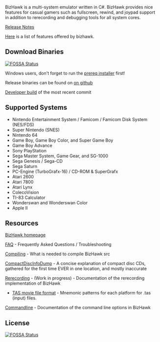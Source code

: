 BizHawk is a multi-system emulator written in C#. BizHawk provides nice features for casual gamers such as fullscreen, rewind, and joypad support in addition to rerecording and debugging tools for all system cores.

[Release Notes](http://tasvideos.org/Bizhawk/ReleaseHistory.html)

[Here](http://tasvideos.org/Bizhawk/Features.html) is a list of features offered by bizhawk.

## Download Binaries
[![FOSSA Status](https://app.fossa.io/api/projects/git%2Bhttps%3A%2F%2Fgithub.com%2Fsuperusercode%2FBizHawk.svg?type=shield)](https://app.fossa.io/projects/git%2Bhttps%3A%2F%2Fgithub.com%2Fsuperusercode%2FBizHawk?ref=badge_shield)


Windows users, don't forget to run the [prereq installer](http://github.com/TASVideos/BizHawk-Prereqs/releases) first!

Release binaries can be found on [on github](http://github.com/TASVideos/BizHawk/releases)

[Developer build](https://ci.appveyor.com/project/zeromus/bizhawk-udexo/build/artifacts) of the most recent commit

## Supported Systems

 * Nintendo Entertainment System / Famicom / Famicom Disk System (NES/FDS)
 * Super Nintendo (SNES)
 * Nintendo 64
 * Game Boy, Game Boy Color, and Super Game Boy
 * Game Boy Advance
 * Sony PlayStation
 * Sega Master System, Game Gear, and SG-1000
 * Sega Genesis / Sega-CD
 * Sega Saturn
 * PC-Engine (TurboGrafx-16) / CD-ROM & SuperGrafx 
 * Atari 2600
 * Atari 7800
 * Atari Lynx
 * ColecoVision
 * TI-83 Calculator
 * Wonderswan and Wonderswan Color 
 * Apple II

## Resources

[BizHawk homepage](http://tasvideos.org/Bizhawk.html) 

[FAQ](http://tasvideos.org/Bizhawk/FAQ.html) - Frequently Asked Questions / Troubleshooting

[Compiling](http://tasvideos.org/Bizhawk/Compiling.html) - What is needed to compile BizHawk src

[CompactDiscInfoDump](http://tasvideos.org/Bizhawk/CompactDiscInfoDump.html) - A concise explanation of compact disc CDs, gathered for the first time EVER in one location, and mostly inaccurate

[Rerecording](http://tasvideos.org/Bizhawk/Rerecording.html) - (Work in progress) - Documentation of the rerecording implementation of  BizHawk
 * [TAS movie file format](http://tasvideos.org/Bizhawk/TASFormat.html) - Mnemonic patterns for each platform for .tas (input) files.

[Commandline](http://tasvideos.org/Bizhawk/CommandLine.html) - Documentation of the command line options in BizHawk 


## License
[![FOSSA Status](https://app.fossa.io/api/projects/git%2Bhttps%3A%2F%2Fgithub.com%2Fsuperusercode%2FBizHawk.svg?type=large)](https://app.fossa.io/projects/git%2Bhttps%3A%2F%2Fgithub.com%2Fsuperusercode%2FBizHawk?ref=badge_large)